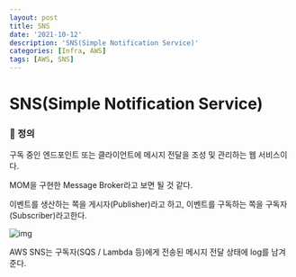 ```yaml
---
layout: post
title: SNS
date: '2021-10-12'
description: 'SNS(Simple Notification Service)'
categories: [Infra, AWS]
tags: [AWS, SNS]
---
```

# SNS(Simple Notification Service)

### 📌 정의

구독 중인 엔드포인트 또는 클라이언트에 메시지 전달을 조성 및 관리하는 웹 서비스이다.

MOM을 구현한 Message Broker라고 보면 될 것 같다.

이벤트를 생산하는 쪽을 게시자(Publisher)라고 하고, 이벤트를 구독하는 쪽을 구독자(Subscriber)라고한다.

![img](https://t1.daumcdn.net/cfile/tistory/996BE4415C2362ED20)

AWS SNS는 구독자(SQS / Lambda 등)에게 전송된 메시지 전달 상태에 log를 남겨준다.

